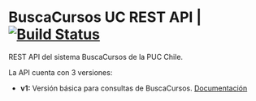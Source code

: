 # BuscaCursos UC REST API  | [![Build Status](https://travis-ci.com/igbasly/BC_API.svg?token=rvsCi5nQd3Zv6KdSdS54&branch=master)](https://travis-ci.com/igbasly/BC_API)
REST API del sistema BuscaCursos de la PUC Chile.

La API cuenta con 3 versiones:
* **v1:** Versión básica para consultas de BuscaCursos. [Documentación](/documentation_v1.html)